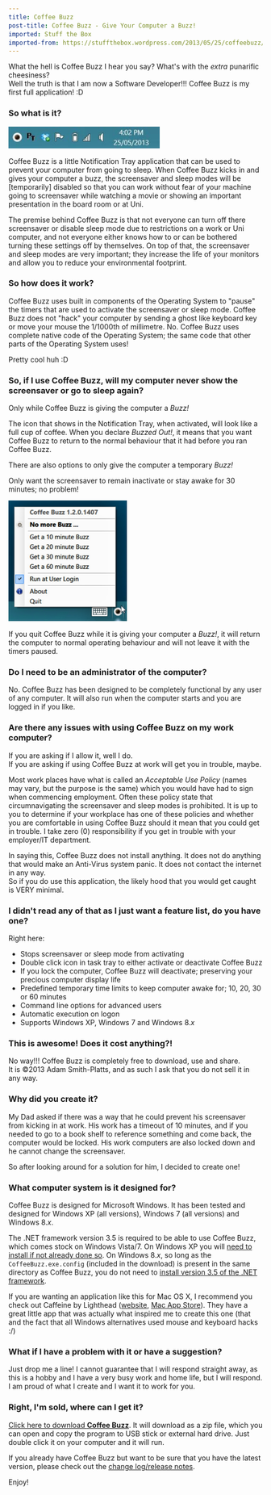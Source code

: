 ```yaml
---
title: Coffee Buzz
post-title: Coffee Buzz - Give Your Computer a Buzz!
imported: Stuff the Box
imported-from: https://stuffthebox.wordpress.com/2013/05/25/coffeebuzz/
---
```


What the hell is Coffee Buzz I hear you say? What's with the *extra* punarific cheesiness?<br />
Well the truth is that I am now a Software Developer!!! Coffee Buzz is my first full application! :D

### So what is it?

<div class="showcase">
    <a class="fancybox" href="/assets/images/coffeebuzz/coffeebuzz_01.jpg" title="Coffee Buzz in the Notification Tray">
        <img src="/assets/images/coffeebuzz/coffeebuzz_01.jpg?w=300" alt="Coffee Buzz in the Notification Tray" width="300" height="43" />
    </a>
</div>

Coffee Buzz is a little Notification Tray application that can be used to prevent your computer from going to sleep. When Coffee Buzz kicks in and gives your computer a buzz, the screensaver and sleep modes will be \[temporarily] disabled so that you can work without fear of your machine going to screensaver while watching a movie or showing an important presentation in the board room or at Uni.

The premise behind Coffee Buzz is that not everyone can turn off there screensaver or disable sleep mode due to restrictions on a work or Uni computer, and not everyone either knows how to or can be bothered turning these settings off by themselves. On top of that, the screensaver and sleep modes are very important; they increase the life of your monitors and allow you to reduce your environmental footprint.

### So how does it work?

Coffee Buzz uses built in components of the Operating System to "pause" the timers that are used to activate the screensaver or sleep mode. Coffee Buzz does not "hack" your computer by sending a ghost like keyboard key or move your mouse the 1/1000th of millimetre. No. Coffee Buzz uses complete native code of the Operating System; the same code that other parts of the Operating System uses!

Pretty cool huh :D

### So, if I use Coffee Buzz, will my computer never show the screensaver or go to sleep again?

Only while Coffee Buzz is giving the computer a *Buzz!*

The icon that shows in the Notification Tray, when activated, will look like a full cup of coffee. When you declare <em>Buzzed Out!</em>, it means that you want Coffee Buzz to return to the normal behaviour that it had before you ran Coffee Buzz.

There are also options to only give the computer a temporary *Buzz!*

Only want the screensaver to remain inactivate or stay awake for 30 minutes; no problem!

<div class="showcase">
    <a class="fancybox" href="/assets/images/coffeebuzz/coffeebuzz_02.jpg" title="Coffee Buzz Options">
        <img src="/assets/images/coffeebuzz/coffeebuzz_02.jpg" alt="Coffee Buzz Options" width="235" height="239" />
    </a>
</div>

If you quit Coffee Buzz while it is giving your computer a *Buzz!*, it will return the computer to normal operating behaviour and will not leave it with the timers paused.

### Do I need to be an administrator of the computer?

No. Coffee Buzz has been designed to be completely functional by any user of any computer. It will also run when the computer starts and you are logged in if you like.

### Are there any issues with using Coffee Buzz on my work computer?

If you are asking if I allow it, well I do.<br />
If you are asking if using Coffee Buzz at work will get you in trouble, maybe.

Most work places have what is called an *Acceptable Use Policy* (names may vary, but the purpose is the same) which you would have had to sign when commencing employment. Often these policy state that circumnavigating the screensaver and sleep modes is prohibited. It is up to you to determine if your workplace has one of these policies and whether you are comfortable in using Coffee Buzz should it mean that you could get in trouble. I take zero (0) responsibility if you get in trouble with your employer/IT department.

In saying this, Coffee Buzz does not install anything. It does not do anything that would make an Anti-Virus system panic. It does not contact the internet in any way.<br />
So if you do use this application, the likely hood that you would get caught is VERY minimal.

### I didn't read any of that as I just want a feature list, do you have one?

Right here:

- Stops screensaver or sleep mode from activating
- Double click icon in task tray to either activate or deactivate Coffee Buzz
- If you lock the computer, Coffee Buzz will deactivate; preserving your precious computer display life
- Predefined temporary time limits to keep computer awake for; 10, 20, 30 or 60 minutes
- Command line options for advanced users
- Automatic execution on logon
- Supports Windows XP, Windows 7 and Windows 8.*x*

### This is awesome! Does it cost anything?!

No way!!! Coffee Buzz is completely free to download, use and share. <br />
It is ©2013 Adam Smith-Platts, and as such I ask that you do not sell it in any way.

### Why did you create it?

My Dad asked if there was a way that he could prevent his screensaver from kicking in at work. His work has a timeout of 10 minutes, and if you needed to go to a book shelf to reference something and come back, the computer would be locked. His work computers are also locked down and he cannot change the screensaver.

So after looking around for a solution for him, I decided to create one!

### What computer system is it designed for?

Coffee Buzz is designed for Microsoft Windows. It has been tested and designed for Windows XP (all versions), Windows 7 (all versions) and Windows 8.*x*.

The .NET framework version 3.5 is required to be able to use Coffee Buzz, which comes stock on Windows Vista/7. On Windows XP you will [need to install if not already done so](http://go.microsoft.com/fwlink/?LinkID=229190 "Get .NET Framework 3.5"). On Windows 8.*x*, so long as the `CoffeeBuzz.exe.config` (included in the download) is present in the same directory as Coffee Buzz, you do not need to [install version 3.5 of the .NET framework](http://go.microsoft.com/fwlink/?LinkId=236202 "Installing the .NET Framework 3.5 on Windows 8.x").

If you are wanting an application like this for Mac OS X, I recommend you check out Caffeine by Lighthead ([website](http://lightheadsw.com/caffeine/), [Mac App Store](https://itunes.apple.com/au/app/caffeine/id411246225?mt=12)). They have a great little app that was actually what inspired me to create this one (that and the fact that all Windows alternatives used mouse and keyboard hacks :/)

### What if I have a problem with it or have a suggestion?

Just drop me a line! I cannot guarantee that I will respond straight away, as this is a hobby and I have a very busy work and home life, but I will respond. I am proud of what I create and I want it to work for you.

### Right, I'm sold, where can I get it?

[Click here to download **Coffee Buzz**](/assets/releases/CoffeeBuzz.zip). It will download as a zip file, which you can open and copy the program to USB stick or external hard drive. Just double click it on your computer and it will run.

If you already have Coffee Buzz but want to be sure that you have the latest version, please check out the [change log/release notes](/coffeebuzz/changelog/).

Enjoy!
